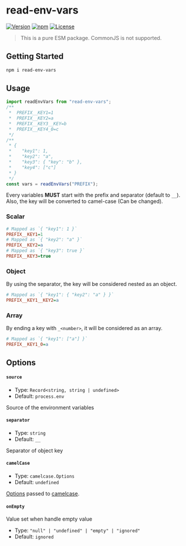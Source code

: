 # read-env-vars

[![Version](https://badge.fury.io/js/read-env-vars.svg)](https://www.npmjs.com/package/read-env-vars)
[![npm](https://img.shields.io/npm/dt/read-env-vars.svg)](https://www.npmjs.com/package/read-env-vars)
[![License](https://img.shields.io/github/license/joshuaavalon/read-env-vars)](./LICENSE)

> This is a pure ESM package. CommonJS is not supported.

## Getting Started

```sh
npm i read-env-vars
```

## Usage

```typescript
import readEnvVars from "read-env-vars";
/**
 *  PREFIX__KEY1=1
 *  PREFIX__KEY2=a
 *  PREFIX__KEY3__KEY=b
 *  PREFIX__KEY4_0=c
 */
/**
 * {
 *    "key1": 1,
 *    "key2": "a",
 *    "key3": { "key": "b" },
 *    "key4": ["c"]
 * }
 */
const vars = readEnvVars("PREFIX");
```

Every variables **MUST** start with the prefix and separator (default to `__`).
Also, the key will be converted to camel-case (Can be changed).

### Scalar

```ini
# Mapped as `{ "key1": 1 }`
PREFIX__KEY1=1
# Mapped as `{ "key2": "a" }`
PREFIX__KEY2=a
# Mapped as `{ "key3": true }`
PREFIX__KEY3=true
```

### Object

By using the separator, the key will be considered nested as an object.

```ini
# Mapped as `{ "key1": { "key2": "a" } }`
PREFIX__KEY1__KEY2=a
```

### Array

By ending a key with `_<number>`, it will be considered as an array.

```ini
# Mapped as `{ "key1": ["a"] }`
PREFIX__KEY1_0=a
```

## Options

#### `source`

- Type: `Record<string, string | undefined>`
- Default: `process.env`

Source of the environment variables

#### `separator`

- Type: `string`
- Default: `__`

Separator of object key

#### `camelCase`

- Type: `camelcase.Options`
- Default: `undefined`

[Options][camelcase-api] passed to [camelcase].

[camelcase]: https://github.com/sindresorhus/camelcase
[camelcase-api]: https://github.com/sindresorhus/camelcase#api

#### `onEmpty`

Value set when handle empty value

- Type: `"null" | "undefined" | "empty" | "ignored"`
- Default: `ignored`
